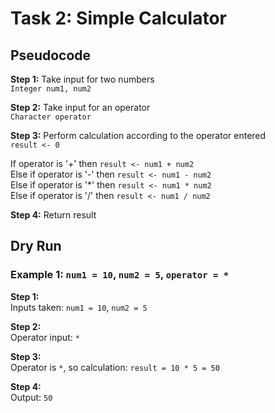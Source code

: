 # Task 2: Simple Calculator  

## Pseudocode  

**Step 1:** Take input for two numbers  
`Integer num1, num2`  

**Step 2:** Take input for an operator  
`Character operator`  

**Step 3:** Perform calculation according to the operator entered  
`result <- 0`  

If operator is '+' then 
`result <- num1 + num2`  
Else if operator is '-' then 
`result <- num1 - num2`  
Else if operator is '*' then 
`result <- num1 * num2`  
Else if operator is '/' then 
`result <- num1 / num2`  

**Step 4:** Return result  

## Dry Run  

### Example 1: `num1 = 10`, `num2 = 5`, `operator = *`  

**Step 1:**  
Inputs taken: `num1 = 10`, `num2 = 5`  

**Step 2:**  
Operator input: `*`  

**Step 3:**  
Operator is `*`, so calculation: `result = 10 * 5 = 50`  

**Step 4:**  
Output: `50`  
